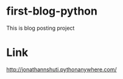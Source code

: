 # first-blog-python
This is blog posting project 


# Link
http://jonathannshuti.pythonanywhere.com/
